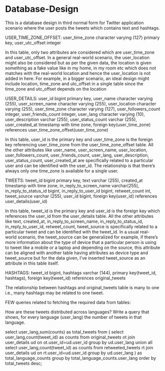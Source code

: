# Database-Design

This is a database design in third normal form for Twitter application scenario where the user posts the tweets which contains text and hashtags.



USER_TIME_ZONE_OFFSET: 
user_time_zone character varying (127) primary key,
user_utc_offset integer

In this table, only two attributes are considered which are user_time_zone and user_utc_offset. In a general real-world scenario, the user_location might also be considered but as per the given data, the location is given something as a fake value like in my home, in my room etc which does not matches with the real-world location and hence the user_location is not added in here. For example, in a bigger scenario, an ideal design might include location, time_zone and utc_offset in a single table since the time_zone and utc_offset depends on the location

USER_DETAILS:
user_id bigint primary key,
user_name character varying (255),
user_screen_name character varying (255),
user_location character varying (255),
user_time_zone character varying (127),
user_followers_count integer,
user_friends_count integer,
user_lang character varying (10), 
user_description varchar (255),
user_status_count varchar (255), 
user_created_at timestamp with time zone,
foreign key(user_time_zone) references user_time_zone_offset(user_time_zone) 

In this table, user_id is the primary key and user_time_zone is the foreign key referencing user_time_zone from the user_time_zone_offset table. All the other attributes like user_name, user_screen_name, user_location, user_followers_count, user_friends_count, user_lang, user_description, user_status_count, user_created_at are specifically related to a particular user and can be identified with the user_id. The relationship is that there’s always only one time_zone is available for a single user.

TWEETS:
tweet_id bigint primary key,
text varchar (255),
created_at timestamp with time zone,
in_reply_to_screen_name varchar(255),
in_reply_to_status_id bigint,
in_reply_to_user_id bigint,
retweet_count int, 
tweet_source varchar (255),
user_id bigint,
foreign key(user_id) references user_details(user_id)

In this table, tweet_id is the primary key and user_id is the foreign key which references the user_id from the user_details table. All the other attributes like text, created_at, in_reply_to_screen_name, in_reply_to_status_id, in_reply_to_user_id, retweet_count, tweet_source is specifically related to a particular tweet and can be identified with the tweet_id. In a usual real-world scenario, the tweet_source can be generalized for example, if there’s more information about the type of device that a particular person is using to tweet like a mobile or a laptop and depending on the source, this attribute can be aligned with another table having attributes as device type and tweet_source but for the data given, I’ve inserted tweet_source as an attribute in this table itself.

HASHTAGS:
tweet_id bigint,
hashtags varchar (144),
primary key(tweet_id, hashtags),
foreign key(tweet_id) references original_tweets

The relationship between hashtags and original_tweets table is many to one i.e., many hashtags may be related to one tweet.

FEW queries related to fetching the required data from tables:

How are these tweets distributed across languages?
Write a query that shows, for every language (user_lang) the number of tweets in that language.

select user_lang,sum(counts) as total_tweets from (
select user_lang,count(tweet_id) as counts from original_tweets ot join 
user_details ud on ot.user_id=ud.user_id
group by ud.user_lang
union all
select user_lang,count(tweet_id) as counts from retweeted_tweets rt join 
user_details ud on rt.user_id=ud.user_id
group by ud.user_lang
) as total_language_counts
group by total_language_counts.user_lang
order by total_tweets desc;


